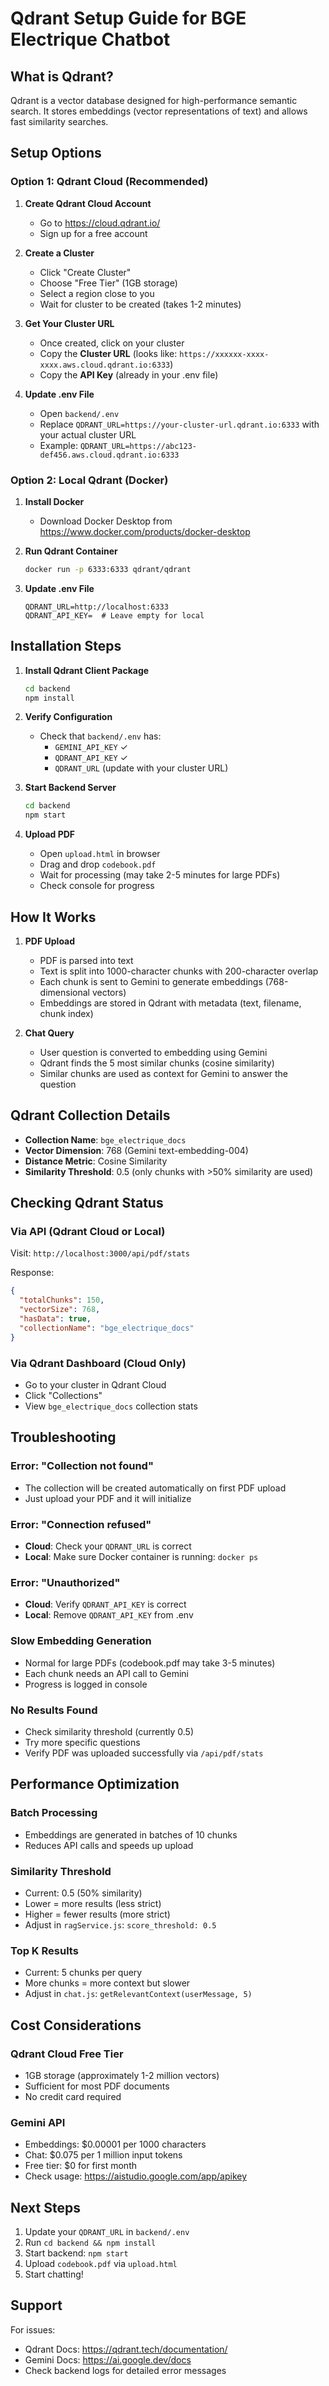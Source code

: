# Qdrant Setup Guide for BGE Electrique Chatbot

## What is Qdrant?

Qdrant is a vector database designed for high-performance semantic search. It stores embeddings (vector representations of text) and allows fast similarity searches.

## Setup Options

### Option 1: Qdrant Cloud (Recommended)

1. **Create Qdrant Cloud Account**
   - Go to https://cloud.qdrant.io/
   - Sign up for a free account

2. **Create a Cluster**
   - Click "Create Cluster"
   - Choose "Free Tier" (1GB storage)
   - Select a region close to you
   - Wait for cluster to be created (takes 1-2 minutes)

3. **Get Your Cluster URL**
   - Once created, click on your cluster
   - Copy the **Cluster URL** (looks like: `https://xxxxxx-xxxx-xxxx.aws.cloud.qdrant.io:6333`)
   - Copy the **API Key** (already in your .env file)

4. **Update .env File**
   - Open `backend/.env`
   - Replace `QDRANT_URL=https://your-cluster-url.qdrant.io:6333` with your actual cluster URL
   - Example: `QDRANT_URL=https://abc123-def456.aws.cloud.qdrant.io:6333`

### Option 2: Local Qdrant (Docker)

1. **Install Docker**
   - Download Docker Desktop from https://www.docker.com/products/docker-desktop

2. **Run Qdrant Container**
   ```bash
   docker run -p 6333:6333 qdrant/qdrant
   ```

3. **Update .env File**
   ```
   QDRANT_URL=http://localhost:6333
   QDRANT_API_KEY=  # Leave empty for local
   ```

## Installation Steps

1. **Install Qdrant Client Package**
   ```bash
   cd backend
   npm install
   ```

2. **Verify Configuration**
   - Check that `backend/.env` has:
     - `GEMINI_API_KEY` ✓
     - `QDRANT_API_KEY` ✓
     - `QDRANT_URL` (update with your cluster URL)

3. **Start Backend Server**
   ```bash
   cd backend
   npm start
   ```

4. **Upload PDF**
   - Open `upload.html` in browser
   - Drag and drop `codebook.pdf`
   - Wait for processing (may take 2-5 minutes for large PDFs)
   - Check console for progress

## How It Works

1. **PDF Upload**
   - PDF is parsed into text
   - Text is split into 1000-character chunks with 200-character overlap
   - Each chunk is sent to Gemini to generate embeddings (768-dimensional vectors)
   - Embeddings are stored in Qdrant with metadata (text, filename, chunk index)

2. **Chat Query**
   - User question is converted to embedding using Gemini
   - Qdrant finds the 5 most similar chunks (cosine similarity)
   - Similar chunks are used as context for Gemini to answer the question

## Qdrant Collection Details

- **Collection Name**: `bge_electrique_docs`
- **Vector Dimension**: 768 (Gemini text-embedding-004)
- **Distance Metric**: Cosine Similarity
- **Similarity Threshold**: 0.5 (only chunks with >50% similarity are used)

## Checking Qdrant Status

### Via API (Qdrant Cloud or Local)
Visit: `http://localhost:3000/api/pdf/stats`

Response:
```json
{
  "totalChunks": 150,
  "vectorSize": 768,
  "hasData": true,
  "collectionName": "bge_electrique_docs"
}
```

### Via Qdrant Dashboard (Cloud Only)
- Go to your cluster in Qdrant Cloud
- Click "Collections"
- View `bge_electrique_docs` collection stats

## Troubleshooting

### Error: "Collection not found"
- The collection will be created automatically on first PDF upload
- Just upload your PDF and it will initialize

### Error: "Connection refused"
- **Cloud**: Check your `QDRANT_URL` is correct
- **Local**: Make sure Docker container is running: `docker ps`

### Error: "Unauthorized"
- **Cloud**: Verify `QDRANT_API_KEY` is correct
- **Local**: Remove `QDRANT_API_KEY` from .env

### Slow Embedding Generation
- Normal for large PDFs (codebook.pdf may take 3-5 minutes)
- Each chunk needs an API call to Gemini
- Progress is logged in console

### No Results Found
- Check similarity threshold (currently 0.5)
- Try more specific questions
- Verify PDF was uploaded successfully via `/api/pdf/stats`

## Performance Optimization

### Batch Processing
- Embeddings are generated in batches of 10 chunks
- Reduces API calls and speeds up upload

### Similarity Threshold
- Current: 0.5 (50% similarity)
- Lower = more results (less strict)
- Higher = fewer results (more strict)
- Adjust in `ragService.js`: `score_threshold: 0.5`

### Top K Results
- Current: 5 chunks per query
- More chunks = more context but slower
- Adjust in `chat.js`: `getRelevantContext(userMessage, 5)`

## Cost Considerations

### Qdrant Cloud Free Tier
- 1GB storage (approximately 1-2 million vectors)
- Sufficient for most PDF documents
- No credit card required

### Gemini API
- Embeddings: $0.00001 per 1000 characters
- Chat: $0.075 per 1 million input tokens
- Free tier: $0 for first month
- Check usage: https://aistudio.google.com/app/apikey

## Next Steps

1. Update your `QDRANT_URL` in `backend/.env`
2. Run `cd backend && npm install`
3. Start backend: `npm start`
4. Upload `codebook.pdf` via `upload.html`
5. Start chatting!

## Support

For issues:
- Qdrant Docs: https://qdrant.tech/documentation/
- Gemini Docs: https://ai.google.dev/docs
- Check backend logs for detailed error messages
